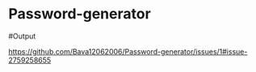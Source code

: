 # Password-generator


#Output

https://github.com/Bava12062006/Password-generator/issues/1#issue-2759258655
